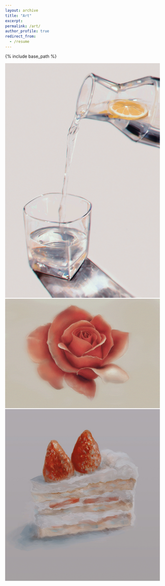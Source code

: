 ```yaml
---
layout: archive
title: "Art"
excerpt: 
permalink: /art/
author_profile: true
redirect_from:
  - /resume
---
```


{% include base_path %}

<img src = '/_pages/water.png'>

<img src = '/_pages/rose !.jpg'>

<img src = '/_pages/cake.jpg'>
